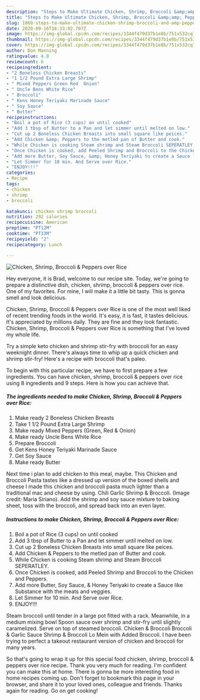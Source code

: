 ```yaml
---
description: "Steps to Make Ultimate Chicken, Shrimp, Broccoli &amp;amp; Peppers over Rice"
title: "Steps to Make Ultimate Chicken, Shrimp, Broccoli &amp;amp; Peppers over Rice"
slug: 1860-steps-to-make-ultimate-chicken-shrimp-broccoli-and-amp-peppers-over-rice
date: 2020-09-16T16:33:02.707Z
image: https://img-global.cpcdn.com/recipes/3344f479d37b1e8b/751x532cq70/chicken-shrimp-broccoli-peppers-over-rice-recipe-main-photo.jpg
thumbnail: https://img-global.cpcdn.com/recipes/3344f479d37b1e8b/751x532cq70/chicken-shrimp-broccoli-peppers-over-rice-recipe-main-photo.jpg
cover: https://img-global.cpcdn.com/recipes/3344f479d37b1e8b/751x532cq70/chicken-shrimp-broccoli-peppers-over-rice-recipe-main-photo.jpg
author: Don Manning
ratingvalue: 4.8
reviewcount: 6
recipeingredient:
- "2 Boneless Chicken Breasts"
- "1 1/2 Pound Extra Large Shrimp"
- " Mixed Peppers Green Red  Onion"
- " Uncle Bens White Rice"
- " Broccoli"
- " Kens Honey Teriyaki Marinade Sauce"
- " Soy Sauce"
- " Butter"
recipeinstructions:
- "Boil a pot of Rice (3 cups) on until cooked"
- "Add 3 tbsp of Butter to a Pan and let simmer until melted on low."
- "Cut up 2 Boneless Chicken Breasts into small square like peices."
- "Add Chicken &amp; Peppers to the metled pan of Butter and cook."
- "While Chicken is cooking Steam shrimp and Steam Broccoli SEPERATLEY."
- "Once Chicken is cooked, add Peeled Shrimp and Broccoli to the Chicken and Peppers."
- "Add more Butter, Soy Sauce, &amp; Honey Teriyaki to create a Sauce like Substance with the meats and veggies."
- "Let Simmer for 10 min. And Serve over Rice."
- "ENJOY!!!"
categories:
- Recipe
tags:
- chicken
- shrimp
- broccoli

katakunci: chicken shrimp broccoli 
nutrition: 292 calories
recipecuisine: American
preptime: "PT12M"
cooktime: "PT33M"
recipeyield: "2"
recipecategory: Lunch

---
```



![Chicken, Shrimp, Broccoli &amp; Peppers over Rice](https://img-global.cpcdn.com/recipes/3344f479d37b1e8b/751x532cq70/chicken-shrimp-broccoli-peppers-over-rice-recipe-main-photo.jpg)

Hey everyone, it is Brad, welcome to our recipe site. Today, we're going to prepare a distinctive dish, chicken, shrimp, broccoli &amp; peppers over rice. One of my favorites. For mine, I will make it a little bit tasty. This is gonna smell and look delicious.

Chicken, Shrimp, Broccoli &amp; Peppers over Rice is one of the most well liked of recent trending foods in the world. It's easy, it is fast, it tastes delicious. It's appreciated by millions daily. They are fine and they look fantastic. Chicken, Shrimp, Broccoli &amp; Peppers over Rice is something that I've loved my whole life.

Try a simple keto chicken and shrimp stir-fry with broccoli for an easy weeknight dinner. There&#39;s always time to whip up a quick chicken and shrimp stir-fry! Here&#39;s a recipe with broccoli that&#39;s paleo.


To begin with this particular recipe, we have to first prepare a few ingredients. You can have chicken, shrimp, broccoli &amp; peppers over rice using 8 ingredients and 9 steps. Here is how you can achieve that.

<!--inarticleads1-->

##### The ingredients needed to make Chicken, Shrimp, Broccoli &amp; Peppers over Rice:

1. Make ready 2 Boneless Chicken Breasts
1. Take 1 1/2 Pound Extra Large Shrimp
1. Make ready  Mixed Peppers (Green, Red &amp; Onion)
1. Make ready  Uncle Bens White Rice
1. Prepare  Broccoli
1. Get  Kens Honey Teriyaki Marinade Sauce
1. Get  Soy Sauce
1. Make ready  Butter


Next time i plan to add chicken to this meal, maybe. This Chicken and Broccoli Pasta tastes like a dressed up version of the boxed shells and cheese I made this chicken and broccoli pasta much lighter than a traditional mac and cheese by using. Chili Garlic Shrimp &amp; Broccoli. (Image credit: Maria Siriano). Add the shrimp and soy sauce mixture to baking sheet, toss with the broccoli, and spread back into an even layer. 

<!--inarticleads2-->

##### Instructions to make Chicken, Shrimp, Broccoli &amp; Peppers over Rice:

1. Boil a pot of Rice (3 cups) on until cooked
1. Add 3 tbsp of Butter to a Pan and let simmer until melted on low.
1. Cut up 2 Boneless Chicken Breasts into small square like peices.
1. Add Chicken &amp; Peppers to the metled pan of Butter and cook.
1. While Chicken is cooking Steam shrimp and Steam Broccoli SEPERATLEY.
1. Once Chicken is cooked, add Peeled Shrimp and Broccoli to the Chicken and Peppers.
1. Add more Butter, Soy Sauce, &amp; Honey Teriyaki to create a Sauce like Substance with the meats and veggies.
1. Let Simmer for 10 min. And Serve over Rice.
1. ENJOY!!!


Steam broccoli until tender in a large pot fitted with a rack. Meanwhile, in a medium mixing bowl Spoon sauce over shrimp and stir-fry until slightly caramelized. Serve on top of steamed broccoli. Chicken &amp; Broccoli Broccoli &amp; Garlic Sauce Shrimp &amp; Broccoli Lo Mein with Added Broccoli. I have been trying to perfect a takeout restaurant version of chicken and broccoli for many years. 

So that's going to wrap it up for this special food chicken, shrimp, broccoli &amp; peppers over rice recipe. Thank you very much for reading. I'm confident you can make this at home. There is gonna be more interesting food in home recipes coming up. Don't forget to bookmark this page in your browser, and share it to your loved ones, colleague and friends. Thanks again for reading. Go on get cooking!
